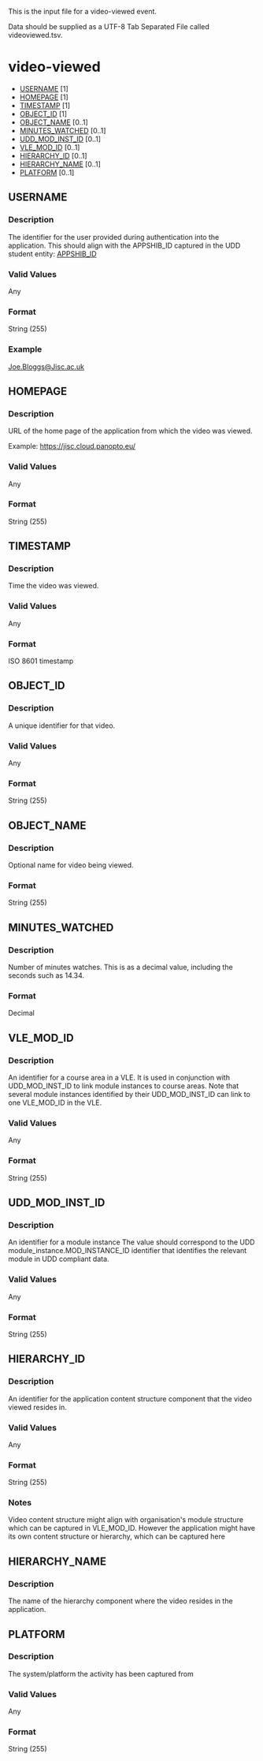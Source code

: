 This is the input file for a video-viewed event.

Data should be supplied as a UTF-8 Tab Separated File called videoviewed.tsv.

# video-viewed

* [USERNAME](#username) [1]
* [HOMEPAGE](#homepage) [1]
* [TIMESTAMP](#timestamp) [1]
* [OBJECT\_ID](#object_id) [1]
* [OBJECT\_NAME](#object_name) [0..1]
* [MINUTES\_WATCHED](#minutes_watched) [0..1]
* [UDD\_MOD\_INST\_ID](#udd_mod_inst_id) [0..1]
* [VLE\_MOD\_ID](#vle_mod_id) [0..1]
* [HIERARCHY\_ID](#HIERARCHY_ID) [0..1]
* [HIERARCHY\_NAME](#HIERARCHY_NAME) [0..1]
* [PLATFORM](#platform) [0..1] 

## USERNAME 
### Description
The identifier for the user provided during authentication into the application.  This should align with the APPSHIB_ID captured in the UDD student entity:
[APPSHIB\_ID](https://github.com/jiscdev/analytics-udd/blob/master/udd/student.md#appshib_id)

### Valid Values
Any

### Format
String (255)

### Example
Joe.Bloggs@Jisc.ac.uk

## HOMEPAGE 
### Description
URL of the home page of the application from which the video was viewed.

Example: https://jisc.cloud.panopto.eu/

### Valid Values
Any

### Format
String (255)

## TIMESTAMP
### Description

Time the video was viewed.

### Valid Values
Any

### Format
ISO 8601 timestamp

## OBJECT_ID 
### Description

A unique identifier for that video.

### Valid Values
Any

### Format
String (255)

## OBJECT_NAME 
### Description
Optional name for video being viewed.

### Format
String (255)

## MINUTES_WATCHED 
### Description
Number of minutes watches.  This is as a decimal value, including the seconds such as 14.34.

### Format
Decimal

## VLE\_MOD_ID 
### Description
An identifier for a course area in a VLE. It is used in conjunction with UDD_MOD_INST_ID to link module instances to course areas. Note that several module instances identified by their UDD_MOD_INST_ID can link to one VLE_MOD_ID in the VLE.

### Valid Values
Any

### Format
String (255)


## UDD\_MOD\_INST_ID 
### Description
An identifier for a module instance
The value should correspond to the UDD module_instance.MOD_INSTANCE_ID identifier that identifies the relevant module in UDD compliant data.

### Valid Values
Any

### Format
String (255)


## HIERARCHY_ID
### Description
An identifier for the application content structure component that the video viewed resides in.

### Valid Values
Any

### Format
String (255)

### Notes
Video content structure might align with organisation's module structure which can be captured in VLE_MOD_ID. However the application might have its own content structure or hierarchy, which can be captured here

## HIERARCHY_NAME
### Description
The name of the hierarchy component where the video resides in the application.

## PLATFORM 
### Description
The system/platform the activity has been captured from

### Valid Values
Any

### Format
String (255)
